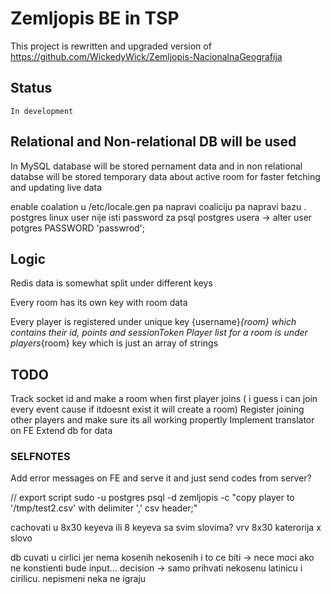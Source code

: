 # Zemljopis BE in TSP

This project is rewritten and upgraded version of https://github.com/WickedyWick/Zemljopis-NacionalnaGeografija

## Status
    In development

## Relational and Non-relational DB will be used

In MySQL database will be stored pernament data and in non relational databse will be stored temporary data about active room for faster fetching and updating live data


enable coalation u /etc/locale.gen pa napravi coaliciju pa napravi bazu . 
postgres linux user nije isti password za psql postgres usera -> alter user potgres PASSWORD 'passwrod';

## Logic
Redis data is somewhat split under different keys

Every room has its own key with room data

Every player is registered under unique key {username}_{room} which contains their id, points and sessionToken
Player list for a room is under players_{room} key which is just an array of strings

## TODO 
Track socket id and make a room when first player joins ( i guess i can join every event cause if itdoesnt exist it will create a room)
Register joining other players and make sure its all working propertly
Implement translator on FE
Extend db for data

### SELFNOTES
Add error messages on FE and serve it and just send codes from server?

// export script
sudo -u postgres psql -d zemljopis -c "copy player to '/tmp/test2.csv' with delimiter ',' csv header;"

cachovati u 8x30 keyeva ili 8 keyeva sa svim slovima? vrv 8x30 katerorija x slovo

db cuvati u cirlici jer nema kosenih nekosenih i to ce biti  -> nece moci ako ne konstienti bude input... 
decision -> samo prihvati nekosenu latinicu i cirilicu. nepismeni neka ne igraju
